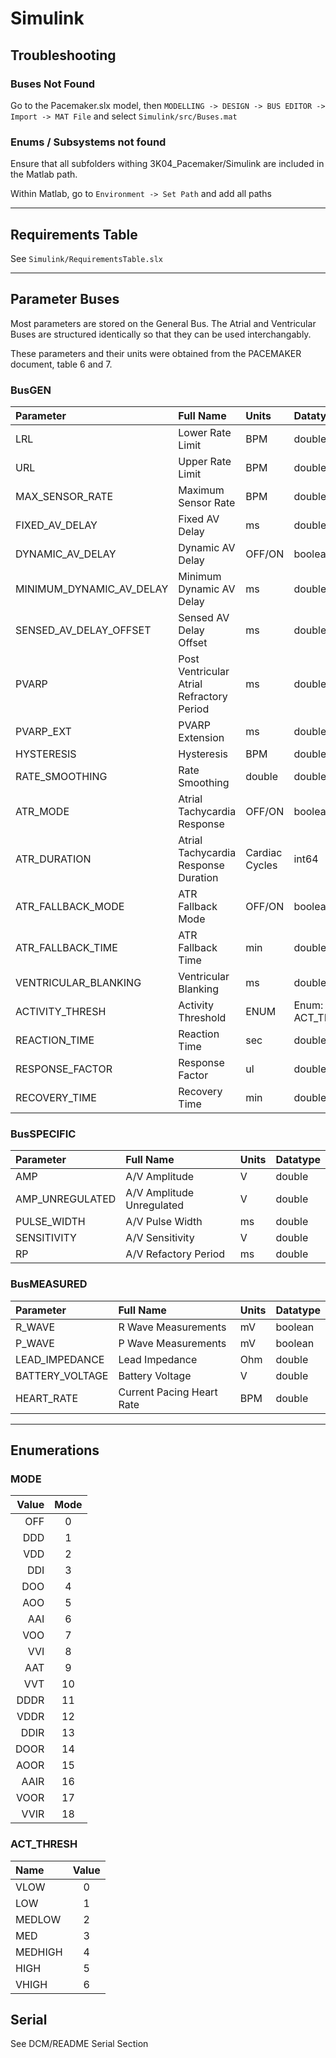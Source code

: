 # Simulink
## Troubleshooting
### Buses Not Found
Go to the Pacemaker.slx model, then `MODELLING -> DESIGN -> BUS EDITOR -> Import -> MAT File` and select `Simulink/src/Buses.mat`
### Enums / Subsystems not found
Ensure that all subfolders withing 3K04_Pacemaker/Simulink are included in the Matlab path.

Within Matlab, go to `Environment -> Set Path` and add all paths

---

## Requirements Table
See `Simulink/RequirementsTable.slx`

---

## Parameter Buses
Most parameters are stored on the General Bus. The Atrial and Ventricular Buses are structured identically so that they can be used interchangably.

These parameters and their units were obtained from the PACEMAKER document, table 6 and 7.

### BusGEN
| Parameter | Full Name | Units | Datatype |
|:-|:-|:-|:-|
| LRL | Lower Rate Limit | BPM | double |
| URL | Upper Rate Limit | BPM | double |
| MAX_SENSOR_RATE | Maximum Sensor Rate | BPM | double |
| FIXED_AV_DELAY | Fixed AV Delay | ms | double |
| DYNAMIC_AV_DELAY | Dynamic AV Delay | OFF/ON | boolean |
| MINIMUM_DYNAMIC_AV_DELAY | Minimum Dynamic AV Delay | ms | double |
| SENSED_AV_DELAY_OFFSET | Sensed AV Delay Offset | ms | double |
| PVARP | Post Ventricular Atrial Refractory Period | ms | double |
| PVARP_EXT | PVARP Extension | ms | double |
| HYSTERESIS | Hysteresis | BPM | double |
| RATE_SMOOTHING | Rate Smoothing | double | double |
| ATR_MODE | Atrial Tachycardia Response | OFF/ON | boolean |
| ATR_DURATION | Atrial Tachycardia Response Duration | Cardiac Cycles | int64 |
| ATR_FALLBACK_MODE | ATR Fallback Mode | OFF/ON | boolean |
| ATR_FALLBACK_TIME | ATR Fallback Time | min | double |
| VENTRICULAR_BLANKING | Ventricular Blanking | ms | double |
| ACTIVITY_THRESH | Activity Threshold | ENUM | Enum: ACT_THRESH |
| REACTION_TIME | Reaction Time | sec | double |
| RESPONSE_FACTOR | Response Factor | ul | double|
| RECOVERY_TIME | Recovery Time | min | double |
### BusSPECIFIC
| Parameter | Full Name | Units | Datatype |
|:-|:-|:-|:-|
| AMP | A/V Amplitude | V | double |
| AMP_UNREGULATED | A/V Amplitude Unregulated | V | double |
| PULSE_WIDTH | A/V Pulse Width | ms | double |
| SENSITIVITY | A/V Sensitivity | V | double |
| RP | A/V Refactory Period | ms | double |
### BusMEASURED
| Parameter | Full Name | Units | Datatype |
|:-|:-|:-|:-|
| R_WAVE | R Wave Measurements | mV | boolean |
| P_WAVE | P Wave Measurements | mV | boolean |
| LEAD_IMPEDANCE | Lead Impedance | Ohm | double |
| BATTERY_VOLTAGE | Battery Voltage | V | double |
| HEART_RATE | Current Pacing Heart Rate | BPM | double |
---
## Enumerations
### **MODE**
| Value | Mode |
|-----:|:----:|
| OFF | 0 |
| DDD | 1 |
| VDD | 2 |
| DDI | 3 |
| DOO | 4 |
| AOO | 5 |
| AAI | 6 |
| VOO | 7 |
| VVI | 8 |
| AAT | 9 |
| VVT | 10 |
| DDDR | 11 |
| VDDR | 12 |
| DDIR | 13 |
| DOOR | 14 |
| AOOR | 15 |
| AAIR | 16 |
| VOOR | 17 |
| VVIR | 18 |

### **ACT_THRESH**
| Name | Value |
|:-----|:-----:|
|VLOW|0|
|LOW|1|
|MEDLOW|2|
|MED|3|
|MEDHIGH|4|
|HIGH|5|
|VHIGH|6|

## Serial
See DCM/README Serial Section